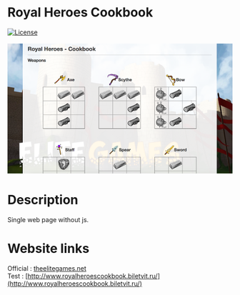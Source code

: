 # Royal Heroes Cookbook
<a href="http://opensource.org/licenses/MIT"><img src="https://camo.githubusercontent.com/576f25c78e59902f0c6ccfff81f0448ef660e90d/687474703a2f2f696d672e736869656c64732e696f2f62616467652f4c6963656e73652d4d49542d626c75652e737667" alt="License" data-canonical-src="http://img.shields.io/badge/License-MIT-blue.svg" style="max-width:100%;"></a>
<br><br>
![](https://raw.githubusercontent.com/VadimCpp/rhcb/master/src/img/screen.png)
# Description
Single web page without js.
# Website links
Official : [theelitegames.net](http://theelitegames.net) <br>
Test : [http://www.royalheroescookbook.biletvit.ru/](http://www.royalheroescookbook.biletvit.ru/)
